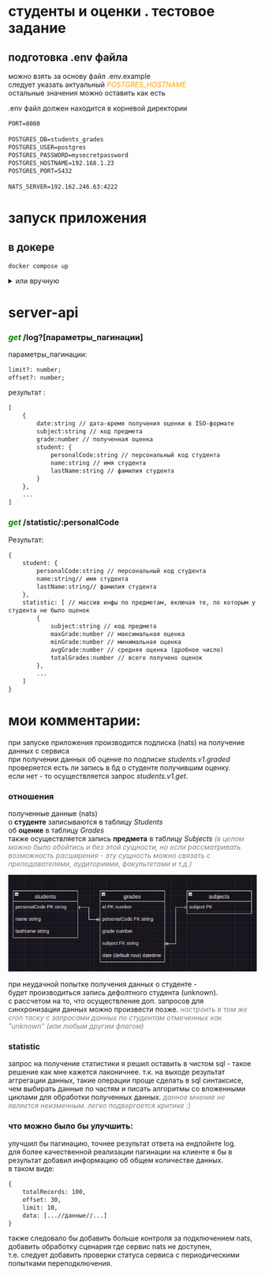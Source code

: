 # студенты и оценки . тестовое задание

## подготовка .env файла

можно взять за основу файл .env.example \
следует указать актуальный <i style='color: orange'>POSTGRES_HOSTNAME</i> \
остальные значения можно оставить как есть 

.env файл должен находится в корневой директории

    PORT=8080
    
    POSTGRES_DB=students_grades
    POSTGRES_USER=postgres
    POSTGRES_PASSWORD=mysecretpassword
    POSTGRES_HOSTNAME=192.168.1.23
    POSTGRES_PORT=5432

    NATS_SERVER=192.162.246.63:4222

# запуск приложения

## в докере

    docker compose up

<details> <summary> или вручную
</summary>

## установка зависимостей:

    npm ci

## подготовка базы данных:

необходимо создать postgres базу данных "students_grades"

    # createdb students_grades -U postgres      

## запуск миграций

    npx sequelize-cli db:migrate

## запуск приложения

    npm run dev

</details>



# server-api



### <i style='color: green'>get</i> /log?[параметры_пагинации]

параметры_пагинации:
    
    limit?: number;
    offset?: number;

результат :

    [
        {
            date:string // дата-время получения оценки в ISO-формате
            subject:string // код предмета
            grade:number // полученная оценка
            student: {
                personalCode:string // персональный код студента
                name:string // имя студента
                lastName:string // фамилия студента
            }
        },
        ...
    ]


### <i style='color: green'>get</i> /statistic/:personalCode

Результат:

    {
        student: {
            personalCode:string // персональный код студента
            name:string// имя студента
            lastName:string// фамилия студента
        },
        statistic: [ // массив инфы по предметам, включая те, по которым у студента не было оценок
            {
                subject:string // код предмета
                maxGrade:number // максимальная оценка
                minGrade:number // минимальная оценка
                avgGrade:number // средняя оценка (дробное число)
                totalGrades:number // всего получено оценок
            },
            ...
        ]
    }


# мои комментарии:

при запуске приложения производится подписка (nats) на получение данных с сервиса\
при получении данных об оценке по подписке <i>students.v1.graded</i>\
проверяется есть ли запись в бд о студенте получившим оценку.\
если нет - то осуществляется запрос <i>students.v1.get</i>.

### отношения

полученные данные (nats)\
о <b>студенте</b> записываются в таблицу <i>Students</i>\
об <b>оценке</b> в таблицу <i>Grades</i>\
также осуществляется запись <b>предмета</b> в таблицу <i>Subjects</i> 
<i style='color: grey'>(в целом можно было обойтись и без этой сущности, 
но если рассматривать возможность расширения - 
эту сущность можно связать с преподавателями, аудиториями, факультетами и т.д.)</i>


![img.png](assets/readme/erd.png)

при неудачной попытке получения данных о студенте - \
будет производиться запись дефолтного студента (unknown). \
с рассчетом на то, что осуществление доп. запросов для синхронизации данных можно произвести позже.
<i style='color: grey'> настроить в том же cron таску с запросами данных по студентам отмеченных как "unknown" (или любым другим флагом) </i>

### statistic
запрос на получение статистики я решил оставить в чистом sql - такое решение как мне кажется лаконичнее.
т.к. на выходе результат аггрегации данных, такие операции проще сделать в sql синтаксисе, чем выбирать данные по частям и писать алгоритмы со вложенными циклами для обработки полученных данных.
<i style='color: grey'> данное мнение не является неизменным. легко подвергается критике :)</i>

### что можно было бы улучшить:

улучшил бы пагинацию, точнее результат ответа на ендпойнте log.\
для более качественной реализации пагинации на клиенте я бы в результат добавил информацию об общем количестве данных.\
в таком виде:

    {
        totalRecords: 100,
        offset: 30,
        limit: 10,
        data: [...//данные//...]
    }


также следовало бы добавить больше контроля за подключением nats, \
добавить обработку сценария где сервис nats не доступен, \
т.е. следует добавить проверки статуса сервиса с периодическими попытками переподключения.
